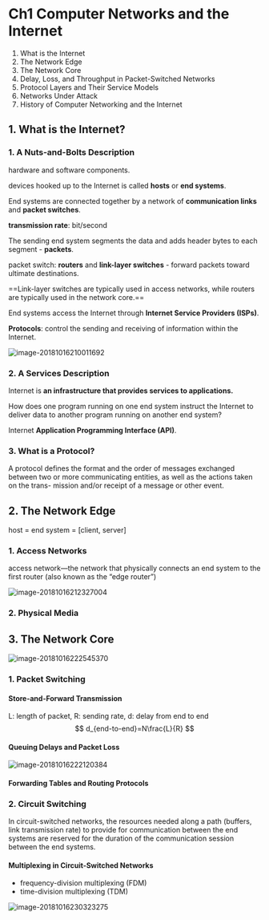 # Ch1 Computer Networks and the Internet

1. What is the Internet
2. The Network Edge
3. The Network Core
4. Delay, Loss, and Throughput in Packet-Switched Networks
5. Protocol Layers and Their Service Models
6. Networks Under Attack
7. History of Computer Networking and the Internet

## 1. What is the Internet?

### 1. A Nuts-and-Bolts Description

hardware and software components.

devices hooked up to the Internet is called **hosts** or **end systems**.

End systems are connected together by a network of **communication links** and **packet switches**.

**transmission rate**: bit/second

The sending end system segments the data and adds header bytes to each segment - **packets**.

packet switch: **routers** and **link-layer switches** - forward packets toward ultimate destinations.

==Link-layer switches are typically used in access networks, while routers are typically used in the network core.==

End systems access the Internet through **Internet Service Providers (ISPs)**.

**Protocols**: control the sending and receiving of information within the Internet.

![image-20181016210011692](assets/Ch1_ComputerNetworksAndTheInternet.assets/image-20181016210011692.png)

### 2. A Services Description

Internet is **an infrastructure that provides services to applications.**

How does one program running on one end system instruct the Internet to deliver data to another program running on another end system?

Internet **Application Programming Interface (API)**.

### 3. What is a Protocol?

A protocol defines the format and the order of messages exchanged between
two or more communicating entities, as well as the actions taken on the trans-
mission and/or receipt of a message or other event.

## 2. The Network Edge

host = end system = [client, server]

### 1. Access Networks

access network—the network that physically connects an end system to the first router (also known as the “edge router”)

![image-20181016212327004](assets/Ch1_ComputerNetworksAndTheInternet.assets/image-20181016212327004.png)

### 2. Physical Media

## 3. The Network Core

![image-20181016222545370](assets/Ch1_ComputerNetworksAndTheInternet.assets/image-20181016222545370.png)

### 1. Packet Switching

#### Store-and-Forward Transmission

L: length of packet, R: sending rate, d: delay from end to end
$$
d_{end-to-end}=N\frac{L}{R}
$$

#### Queuing Delays and Packet Loss

![image-20181016222120384](assets/Ch1_ComputerNetworksAndTheInternet.assets/image-20181016222120384.png)

#### Forwarding Tables and Routing Protocols

### 2. Circuit Switching

In circuit-switched networks, the resources needed along a path (buffers, link transmission rate) to provide for communication between the end systems are reserved for the duration of the communication session between the end systems.

#### Multiplexing in Circuit-Switched Networks

- frequency-division multiplexing (FDM)
- time-division multiplexing (TDM)

![image-20181016230323275](assets/Ch1_ComputerNetworksAndTheInternet.assets/image-20181016230323275.png)

